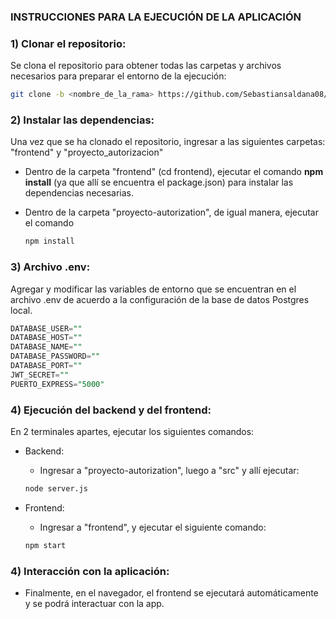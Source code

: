 ### INSTRUCCIONES PARA LA EJECUCIÓN DE LA APLICACIÓN

### 1) Clonar el repositorio:
Se clona el repositorio para obtener todas las carpetas y archivos necesarios para preparar el entorno de la ejecución:

```bash
git clone -b <nombre_de_la_rama> https://github.com/Sebastiansaldana08/C8288_ProyectFinal
```

### 2) Instalar las dependencias:
Una vez que se ha clonado el repositorio, ingresar a las siguientes carpetas: "frontend" y "proyecto_autorizacion"
- Dentro de la carpeta "frontend" (cd frontend), ejecutar el comando **npm install** (ya que allí se encuentra el package.json) para instalar las dependencias necesarias.
- Dentro de la carpeta "proyecto-autorization", de igual manera, ejecutar el comando 

  ```bash
  npm install
  ```

### 3) Archivo .env:
Agregar y modificar las variables de entorno que se encuentran en el archivo .env de acuerdo a la configuración de la base de datos Postgres local.

  ```sql
  DATABASE_USER=""
  DATABASE_HOST=""
  DATABASE_NAME=""
  DATABASE_PASSWORD=""
  DATABASE_PORT=""
  JWT_SECRET=""
  PUERTO_EXPRESS="5000"
  ```


### 4) Ejecución del backend y del frontend:
En 2 terminales apartes, ejecutar los siguientes comandos:
 * Backend:
   - Ingresar a "proyecto-autorization", luego a "src" y allí ejecutar:
    ```bash
    node server.js
    ```
 * Frontend:
   - Ingresar a "frontend", y ejecutar el siguiente comando:
  
    ```bash
    npm start
    ```

### 4) Interacción con la aplicación:
- Finalmente, en el navegador, el frontend se ejecutará automáticamente y se podrá interactuar con la app.